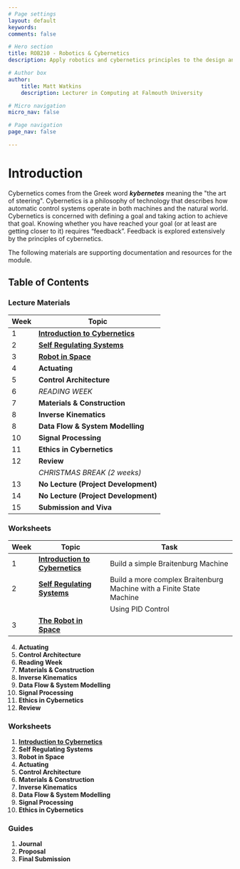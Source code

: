 ```yaml
---
# Page settings
layout: default
keywords:
comments: false

# Hero section
title: ROB210 - Robotics & Cybernetics
description: Apply robotics and cybernetics principles to the design and development of simple robot prototypes.

# Author box
author:
    title: Matt Watkins
    description: Lecturer in Computing at Falmouth University

# Micro navigation
micro_nav: false

# Page navigation
page_nav: false

---
```


# Introduction

Cybernetics comes from the Greek word ***kybernetes*** meaning the "the art of steering". Cybernetics is a philosophy of technology that describes how automatic control systems operate in both machines and the natural world. Cybernetics is concerned with defining a goal and taking action to achieve that goal. Knowing whether you have reached your goal (or at least are getting closer to it) requires “feedback”. Feedback is explored extensively by the principles of cybernetics.

The following materials are supporting documentation and resources for the module.

## Table of Contents

### Lecture Materials

|Week|Topic|
|--|--|
| 1 | **[Introduction to Cybernetics](../rob210/lectures/intro-cybernetics-lm "Introduction to Cybernetics")** |
| 2 | **[Self Regulating Systems](../rob210/lectures/self-regulating-systems-lm "Self Regulating Systems")** |
| 3 | **[Robot in Space](../rob210/lectures/robot-in-space-lm "Robot in Space")** |
| 4 | **Actuating**|
| 5 | **Control Architecture**|
| 6 | *READING WEEK*|
| 7 |**Materials & Construction**|
| 8 |**Inverse Kinematics**|
| 8 |**Data Flow & System Modelling**|
| 10 |**Signal Processing**|
| 11 |**Ethics in Cybernetics**|
| 12 |**Review**|
|  |*CHRISTMAS BREAK (2 weeks)*|
| 13 |**No Lecture (Project Development)**|
| 14 |**No Lecture (Project Development)**|
| 15 |**Submission and Viva**|

### Worksheets

|Week|Topic|Task|
|--|--|--|
| 1 | **[Introduction to Cybernetics](../rob210/worksheets/intro-cybernetics-ws "Introduction to Cybernetics")**| Build a simple Braitenburg Machine|
| 2 | **[Self Regulating Systems](../rob210/worksheets/intro-cybernetics-ws "Introduction to Cybernetics")**| Build a more complex Braitenburg Machine with a Finite State Machine|
| | | Using PID Control|
| 3 |**[The Robot in Space](../rob210/worksheets/intro-cybernetics-ws "Introduction to Cybernetics")**| |

4. **Actuating**
5. **Control Architecture**
6. **Reading Week**
7. **Materials & Construction**
8. **Inverse Kinematics**
9. **Data Flow & System Modelling**
10. **Signal Processing**
11. **Ethics in Cybernetics**
12. **Review** 

### Worksheets
1. **[Introduction to Cybernetics](../rob210/worksheets/intro-cybernetics-ws "Introduction to Cybernetics")**
2. **Self Regulating Systems**
3. **Robot in Space**
4. **Actuating**
5. **Control Architecture**
6. **Materials & Construction**
7. **Inverse Kinematics**
8. **Data Flow & System Modelling**
9. **Signal Processing**
10. **Ethics in Cybernetics** 

### Guides
1. **Journal**
2. **Proposal**
3. **Final Submission**
<!--stackedit_data:
eyJoaXN0b3J5IjpbLTE5NDE3OTcwMTUsLTc2OTYzOTA0MSwtMT
M3NTk5Njg2NCwxNTU3NDAzODk3LDgwNzM4MzE2NCw2MDcwNjM1
MjQsLTE4OTg5NTUwMzYsNTg3NTU5NTM5LDE1NTQ1MzcxNzksLT
E4NzcwNDUzOTUsLTE2NzIxMjcxNjMsMTg3OTcxODM1NiwyMDIz
MTc2MjA3LDEwOTE5NTA1NjIsMzIxNTg2ODA2LC01MDkyOTgzNj
AsOTgwNDIzNDcwLDE0NTU2MzU2NzMsLTEwNjgyODAzMjksMTQ2
NzU3ODU0Nl19
-->